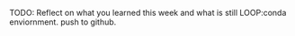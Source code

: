 TODO: Reflect on what you learned this week and what is still 
LOOP:conda enviornment. push to github. 